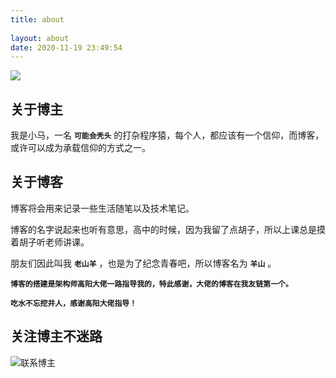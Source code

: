 ```yaml
---
title: about
 
layout: about
date: 2020-11-19 23:49:54
---
```


![](https://blog-1305951218.cos.ap-shanghai.myqcloud.com/blog/image/icon/touBuYinDaoGuanZhu.gif)
## 关于博主

我是小马，一名 **`可能会秃头`** 的打杂程序猿，每个人，都应该有一个信仰，而博客，或许可以成为承载信仰的方式之一。

## 关于博客

博客将会用来记录一些生活随笔以及技术笔记。

博客的名字说起来也听有意思，高中的时候，因为我留了点胡子，所以上课总是摸着胡子听老师讲课。

朋友们因此叫我 **`老山羊`** ，也是为了纪念青春吧，所以博客名为 **`羊山`** 。

**`博客的搭建是架构师高阳大佬一路指导我的，特此感谢，大佬的博客在我友链第一个。`**

**`吃水不忘挖井人，感谢高阳大佬指导！`**

## 关注博主不迷路

<!-- 博客所有源代码都已在 GitHub 社区开源， -->

![联系博主](https://blog-1305951218.cos.ap-shanghai.myqcloud.com/blog/image/icon/wechatFindMeNew.png)